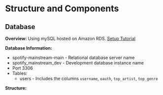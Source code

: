 # Structure and Components

## Database

**Overview:**
Using mySQL hosted on Amazon RDS.  [Setup Tutorial](https://aws.amazon.com/getting-started/tutorials/create-mysql-db/)

**Database Information:** 

* spotify-mainstream-main - Relational database server name
* spotify_mainstream_dev - Development database instance name
* Port 3306
* Tables:
	* users - Includes the columns `username`, `oauth`, `top_artist`, `top_genre`

**Structure:**
